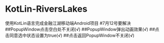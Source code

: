 # KotLin-RiversLakes
使用KotLin语言完成金融江湖移动端Android项目
#7月12号要解决
##PopupWindow点击空白处不关闭(√)
##PopupWindow弹出动画效果(√)
##点击同意选中状态设置为true(√)
##点击返回PopupWindow不关闭(√)